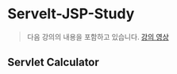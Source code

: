 Servelt-JSP-Study
=================

> 다음 강의의 내용을 포함하고 있습니다. [강의 영상](https://youtube.com/playlist?list=PLq8wAnVUcTFVOtENMsujSgtv2TOsMy8zd)
   
Servlet Calculator
------------------
